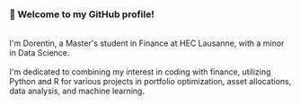 ### 👋 Welcome to my GitHub profile!<br/>
<br/>
I'm Dorentin, a Master's student in Finance at HEC Lausanne, with a minor in Data Science.</br></br>
I'm dedicated to combining my interest in coding with finance, utilizing Python and R for various projects in portfolio optimization, asset allocations, data analysis, and machine learning.
